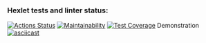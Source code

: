 ### Hexlet tests and linter status:
[![Actions Status](https://github.com/svyatoslavxq/frontend-project-lvl2/workflows/hexlet-check/badge.svg)](https://github.com/svyatoslavxq/frontend-project-lvl2/actions)
[![Maintainability](https://api.codeclimate.com/v1/badges/144a49fede27ca8f5c42/maintainability)](https://codeclimate.com/github/svyatoslavxq/frontend-project-lvl2/maintainability)
[![Test Coverage](https://api.codeclimate.com/v1/badges/144a49fede27ca8f5c42/test_coverage)](https://codeclimate.com/github/svyatoslavxq/frontend-project-lvl2/test_coverage)
Demonstration
[![asciicast](https://asciinema.org/a/516157.svg)](https://asciinema.org/a/516157)
